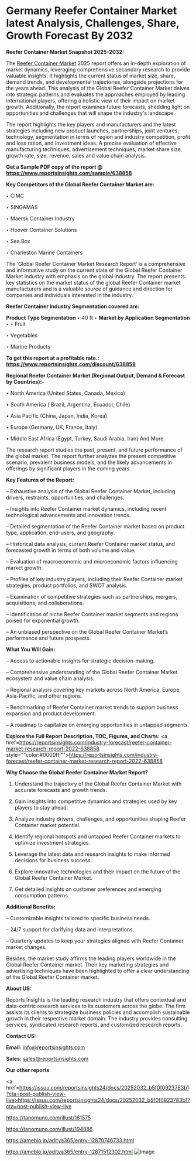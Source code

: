 # Germany Reefer Container Market latest Analysis, Challenges, Share, Growth Forecast By 2032

<strong>Reefer Container Market Snapshot 2025-2032:</strong>

The <a href=https://www.reportsinsights.com/sample/638858>Reefer Container Market</a> 2025 report offers an in-depth exploration of market dynamics, leveraging comprehensive secondary research to provide valuable insights. It highlights the current status of market size, share, demand trends, and developmental trajectories, alongside projections for the years ahead. This analysis of the Global Reefer Container Market delves into strategic patterns and evaluates the approaches employed by leading international players, offering a holistic view of their impact on market growth. Additionally, the report examines future forecasts, shedding light on opportunities and challenges that will shape the industry's landscape.

The report highlights the key players and manufacturers and the latest strategies including new product launches, partnerships, joint ventures, technology, segmentation in terms of region and industry competition, profit and loss ration, and investment ideas. A precise evaluation of effective manufacturing techniques, advertisement techniques, market share size, growth rate, size, revenue, sales and value chain analysis.

<strong>Get a Sample PDF copy of the report @ <a href=https://www.reportsinsights.com/sample/638858 style=color:#0000ff;>https://www.reportsinsights.com/sample/638858</a></strong>

<strong>Key Competitors of the Global Reefer Container Market are:</strong>

‣ CIMC

‣ SINGAMAS

‣ Maersk Container Industry

‣ Hoover Container Solutions

‣ Sea Box

‣ Charleston Marine Containers

The ‘Global Reefer Container Market Research Report’ is a comprehensive and informative study on the current state of the Global Reefer Container Market industry with emphasis on the global industry. The report presents key statistics on the market status of the global Reefer Container market manufacturers and is a valuable source of guidance and direction for companies and individuals interested in the industry.

<strong>Reefer Container Industry Segmentation covered are:</strong>

<strong>Product Type Segmentation</strong>
‣
40 ft
‣ 
<strong>Market by Application Segmentation</strong>
‣
‣  Fruit

‣ Vegetables

‣ Marine Products

<strong>To get this report at a profitable rate.: <a href=https://www.reportsinsights.com/discount/638858 style=color:#0000ff;>https://www.reportsinsights.com/discount/638858</a></strong>

<strong>Regional Reefer Container Market (Regional Output, Demand &amp; Forecast by Countries):-</strong>

• North America (United States, Canada, Mexico)

• South America ( Brazil, Argentina, Ecuador, Chile)

• Asia Pacific (China, Japan, India, Korea)

• Europe (Germany, UK, France, Italy)

• Middle East Africa (Egypt, Turkey, Saudi Arabia, Iran) And More.

The research report studies the past, present, and future performance of the global market. The report further analyzes the present competitive scenario, prevalent business models, and the likely advancements in offerings by significant players in the coming years.

<strong>Key Features of the Report:</strong>

– Exhaustive analysis of the Global Reefer Container Market, including drivers, restraints, opportunities, and challenges.

– Insights into Reefer Container market dynamics, including recent technological advancements and innovation trends.

– Detailed segmentation of the Reefer Container market based on product type, application, end-users, and geography.

– Historical data analysis, current Reefer Container market status, and forecasted growth in terms of both volume and value.

– Evaluation of macroeconomic and microeconomic factors influencing market growth.

– Profiles of key industry players, including their Reefer Container market strategies, product portfolios, and SWOT analysis.

– Examination of competitive strategies such as partnerships, mergers, acquisitions, and collaborations.

– Identification of niche Reefer Container market segments and regions poised for exponential growth.

– An unbiased perspective on the Global Reefer Container Market’s performance and future prospects.

<strong>What You Will Gain:</strong>

– Access to actionable insights for strategic decision-making.

– Comprehensive understanding of the Global Reefer Container Market ecosystem and value chain analysis.

– Regional analysis covering key markets across North America, Europe, Asia-Pacific, and other regions.

– Benchmarking of Reefer Container market trends to support business expansion and product development.

– A roadmap to capitalize on emerging opportunities in untapped segments.

<strong>Explore the Full Report Description, TOC, Figures, and Charts:</strong>
<a href=https://reportsinsights.com/industry-forecast/reefer-container-market-research-report-2022-638858 style=""color:#0000ff;"">https://reportsinsights.com/industry-forecast/reefer-container-market-research-report-2022-638858</a>

<strong>Why Choose the Global Reefer Container Market Report?</strong>

1. Understand the trajectory of the Global Reefer Container Market with accurate forecasts and growth trends.

2. Gain insights into competitive dynamics and strategies used by key players to stay ahead.

3. Analyze industry drivers, challenges, and opportunities shaping Reefer Container market potential.

4. Identify regional hotspots and untapped Reefer Container markets to optimize investment strategies.

5. Leverage the latest data and research insights to make informed decisions for business success.

6. Explore innovative technologies and their impact on the future of the Global Reefer Container Market.

7. Get detailed insights on customer preferences and emerging consumption patterns.

<strong>Additional Benefits:</strong>

– Customizable insights tailored to specific business needs.

– 24/7 support for clarifying data and interpretations.

– Quarterly updates to keep your strategies aligned with Reefer Container market changes.

Besides, the market study affirms the leading players worldwide in the Global Reefer Container market. Their key marketing strategies and advertising techniques have been highlighted to offer a clear understanding of the Global Reefer Container market.

<strong><strong>About US</strong>:</strong>

Reports Insights is the leading research industry that offers contextual and data-centric research services to its customers across the globe. The firm assists its clients to strategize business policies and accomplish sustainable growth in their respective market domain. The industry provides consulting services, syndicated research reports, and customized research reports.

<strong>Contact US:</strong>

<p class=><b>Email:</b> <a href=mailto:info@reportsinsights.com>info@reportsinsights.com</a></p>
<p class=><b>Sales:</b> <a href=mailto:sales@reportsinsights.com>sales@reportsinsights.com</a></p>

<strong>Our other reports</strong>

<a href=https://issuu.com/reportsinsights24/docs/20252032_b5f0f0923783b1?cta=post-publish-view-live>https://issuu.com/reportsinsights24/docs/20252032_b5f0f0923783b1?cta=post-publish-view-live</a>

<a href=https://tanomuno.com/illust/161575>https://tanomuno.com/illust/161575</a>

<a href=https://tanomuno.com/illust/194886>https://tanomuno.com/illust/194886</a>

<a href=https://ameblo.jp/aditya365/entry-12870746733.html>https://ameblo.jp/aditya365/entry-12870746733.html</a>

<a href=https://ameblo.jp/aditya365/entry-12871512302.html>https://ameblo.jp/aditya365/entry-12871512302.html</a>
![image](https://github.com/user-attachments/assets/1c9d72dc-4460-4dae-92e9-720f63a6ab66)

